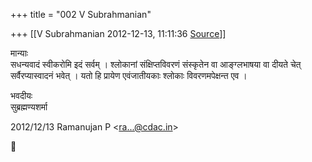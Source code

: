 +++
title = "002 V Subrahmanian"

+++
[[V Subrahmanian	2012-12-13, 11:11:36 [Source](https://groups.google.com/g/bvparishat/c/JWmOmlrdkms)]]



मान्याः  
सधन्यवादं स्वीकरोमि इदं सर्वम् । श्लोकानां संक्षिप्तविवरणं संस्कृतेन वा आङ्ग्लभाषया वा दीयते चेत् सर्वैरप्यास्वादनं भवेत् । यतो हि प्रायेण एवंजातीयकाः श्लोकाः विवरणमपेक्षन्त एव ।  
  
भवदीयः  
सुब्रह्मण्यशर्मा  
  

2012/12/13 Ramanujan P \<[ra...@cdac.in]()\>




